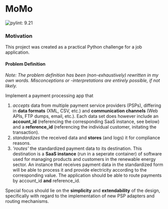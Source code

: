 # MoMo 

![pylint: 9.21](https://img.shields.io/badge/pylint-9.21-green.svg)

### Motivation
This project was created as a practical Python challenge for a job application.

#### Problem Definition

*Note: The problem definition has been (non-exhaustively) rewritten in my own words. Misconceptions or -interpretations are entirely possible, if not likely.*

Implement a payment processing app that 

1. *accepts* data from multiple payment service providers (PSPs), differing in **data formats** (XML, CSV, etc.) and **communication channels** (Web APIs, FTP dumps, email, etc.). Each data set does however include an **account_id** (referencing the corresponding SaaS instance, see below) and a **reference_id** (referencing the individual customer, initating the transaction).
2. *standardizes* the received data and **stores** (and logs) it for compliance reasons.
3. *'routes'* the standardized payment data to its destination. This destination is a **SaaS instance** (run in a seperate container) of software used for managing products and customers in the renewable energy sector. An instance that receives payment data in the standardized form will be able to process it and provide electricity according to the corresponding value. The application should be able to route payments by account_id **and** reference_id.

Special focus should lie on the **simplicity** and **extendability** of the design, specifically with regard to the implementation of new PSP adapters and routing mechanisms.
